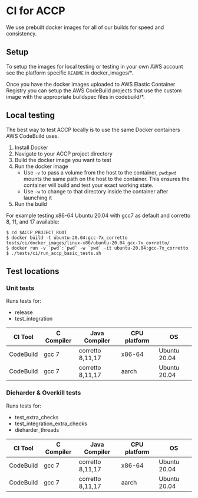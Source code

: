 # CI for ACCP
We use prebuilt docker images for all of our builds for speed and consistency.

## Setup
 To setup the images for local testing or testing in your own AWS account see
the platform specific `README` in docker_images/*.

Once you have the docker images uploaded to AWS Elastic Container Registry you
can setup the AWS CodeBuild projects that use the custom image with the
appropriate buildspec files in codebuild/*.

## Local testing
The best way to test ACCP locally is to use the same Docker containers AWS
CodeBuild uses.
1. Install Docker
2. Navigate to your ACCP project directory
3. Build the docker image you want to test
4. Run the docker image
   *   Use `-v` to pass a volume from the host to the container, `pwd`:`pwd`
       mounts the same path on the host to the container. This ensures the
       container will build and test your exact working state.
   *  Use `-w` to change to that directory inside the container after launching
      it
5. Run the build

For example testing x86-64 Ubuntu 20.04 with gcc7 as default and corretto 8, 11, and 17 available:
```
$ cd $ACCP_PROJECT_ROOT
$ docker build -t ubuntu-20.04:gcc-7x_corretto tests/ci/docker_images/linux-x86/ubuntu-20.04_gcc-7x_corretto/
$ docker run -v `pwd`:`pwd` -w `pwd` -it ubuntu-20.04:gcc-7x_corretto
$ ./tests/ci/run_accp_basic_tests.sh
```

## Test locations
### Unit tests
Runs tests for:
* release
* test_integration

CI Tool|C Compiler|Java Compiler|CPU platform|OS
------------ | -------------| -------------| -------------|-------------
CodeBuild|gcc 7|corretto 8,11,17|x86-64|Ubuntu 20.04
CodeBuild|gcc 7|corretto 8,11,17|aarch|Ubuntu 20.04


### Dieharder & Overkill tests
Runs tests for:
* test_extra_checks
* test_integration_extra_checks
* dieharder_threads

CI Tool|C Compiler|Java Compiler|CPU platform|OS
------------ | -------------| -------------| -------------|-------------
CodeBuild|gcc 7|corretto 8,11,17|x86-64|Ubuntu 20.04
CodeBuild|gcc 7|corretto 8,11,17|aarch|Ubuntu 20.04
